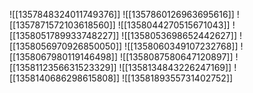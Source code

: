 ![[1357848324011749376]]
![[1357860126963695616]]
![[1357871572103618560]]
![[1358044270515671043]]
![[1358051789933748227]]
![[1358053698652442627]]
![[1358056970926850050]]
![[1358060349107232768]]
![[1358067980119146498]]
![[1358087580647120897]]
![[1358112356631523329]]
![[1358134843226247169]]
![[1358140686298615808]]
![[1358189355731402752]]
